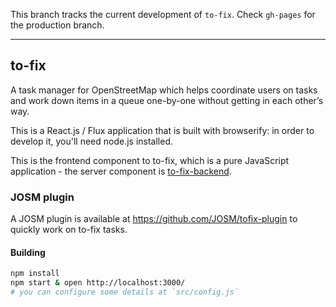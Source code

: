 This branch tracks the current development of `to-fix`. Check `gh-pages` for the production branch.

---

## to-fix

A task manager for OpenStreetMap which helps coordinate users on tasks and work down items in a queue one-by-one without getting in each other’s way.

This is a React.js / Flux application that is built with browserify: in order to develop it,
you'll need node.js installed.

This is the frontend component to to-fix, which is a pure JavaScript application - the server
component is [to-fix-backend](https://github.com/osmlab/to-fix-backend).

### JOSM plugin

A JOSM plugin is available at https://github.com/JOSM/tofix-plugin to quickly work on to-fix tasks.

#### Building

```sh
npm install
npm start & open http://localhost:3000/
# you can configure some details at `src/config.js`
```
